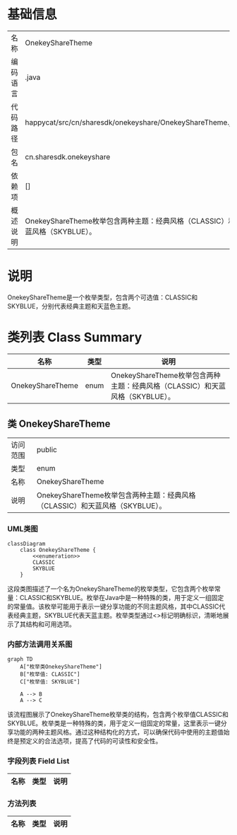 # 基础信息

|      |      |
|------|------|
| 名称 | OnekeyShareTheme |
| 编码语言 | .java |
| 代码路径 | happycat/src/cn/sharesdk/onekeyshare/OnekeyShareTheme.java |
| 包名 | cn.sharesdk.onekeyshare |
| 依赖项 | [] |
| 概述说明 | OnekeyShareTheme枚举包含两种主题：经典风格（CLASSIC）和天蓝风格（SKYBLUE）。 |

# 说明

OnekeyShareTheme是一个枚举类型，包含两个可选值：CLASSIC和SKYBLUE，分别代表经典主题和天蓝色主题。

# 类列表 Class Summary

| 名称   | 类型  | 说明 |
|-------|------|-------------|
| OnekeyShareTheme | enum | OnekeyShareTheme枚举包含两种主题：经典风格（CLASSIC）和天蓝风格（SKYBLUE）。 |



## 类 OnekeyShareTheme

|      |      |
|------|------|
| 访问范围 | public |
| 类型 | enum |
| 名称 | OnekeyShareTheme |
| 说明 | OnekeyShareTheme枚举包含两种主题：经典风格（CLASSIC）和天蓝风格（SKYBLUE）。 |


### UML类图

```mermaid
classDiagram
    class OnekeyShareTheme {
        <<enumeration>>
        CLASSIC
        SKYBLUE
    }
```

这段类图描述了一个名为OnekeyShareTheme的枚举类型，它包含两个枚举常量：CLASSIC和SKYBLUE。枚举在Java中是一种特殊的类，用于定义一组固定的常量值。该枚举可能用于表示一键分享功能的不同主题风格，其中CLASSIC代表经典主题，SKYBLUE代表天蓝主题。枚举类型通过<<enumeration>>标记明确标识，清晰地展示了其结构和可用选项。


### 内部方法调用关系图

```mermaid
graph TD
    A["枚举类OnekeyShareTheme"]
    B["枚举值: CLASSIC"]
    C["枚举值: SKYBLUE"]

    A --> B
    A --> C
```

该流程图展示了OnekeyShareTheme枚举类的结构，包含两个枚举值CLASSIC和SKYBLUE。枚举类是一种特殊的类，用于定义一组固定的常量，这里表示一键分享功能的两种主题风格。通过这种结构化的方式，可以确保代码中使用的主题值始终是预定义的合法选项，提高了代码的可读性和安全性。

### 字段列表 Field List

| 名称  | 类型  | 说明 |
|-------|-------|------|

### 方法列表

| 名称  | 类型  | 说明 |
|-------|-------|------|




